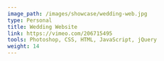 ```yaml
---
image_path: /images/showcase/wedding-web.jpg
type: Personal
title: Wedding Website
link: https://vimeo.com/206715495
tools: Photoshop, CSS, HTML, JavaScript, jQuery
weight: 14
---
```

